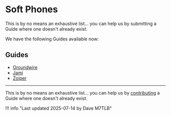 # Soft Phones

This is by no means an exhaustive list... you can help us by submitting a Guide where one doesn't already exist.

We have the following Guides available now:

## Guides

* [Groundwire](./groundwire.md)
* [Jami](./jami.md)
* [Zoiper](./zoiper.md)

---

This is by no means an exhaustive list... you can help us by [contributing](../../wiki/contributing.md) a Guide where one doesn't already exist.

!!! info "Last updated 2025-07-14 by Dave M7TLB"
